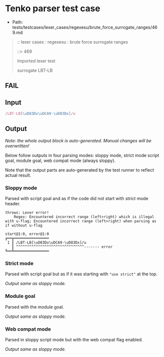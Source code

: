# Tenko parser test case

- Path: tests/testcases/lexer_cases/regexesu/brute_force_surrogate_ranges/469.md

> :: lexer cases : regexesu : brute force surrogate ranges
>
> ::> 469
>
> Imported lexer test
>
> surrogate LBT-LB

## FAIL

## Input

`````js
/LBT-LB[\uD83Dx\uDCA9-\uD83Dx]/u
`````

## Output

_Note: the whole output block is auto-generated. Manual changes will be overwritten!_

Below follow outputs in four parsing modes: sloppy mode, strict mode script goal, module goal, web compat mode (always sloppy).

Note that the output parts are auto-generated by the test runner to reflect actual result.

### Sloppy mode

Parsed with script goal and as if the code did not start with strict mode header.

`````
throws: Lexer error!
    Regex: Encountered incorrect range (left>right) which is illegal with u-flag; Encountered incorrect range (left>right) when parsing as if without u-flag

start@1:0, error@1:0
╔══╦════════════════
 1 ║ /LBT-LB[\uD83Dx\uDCA9-\uD83Dx]/u
   ║ ^^^^^^^^^^^^^^^^^^^^^^^^^^^^^^^------- error
╚══╩════════════════

`````

### Strict mode

Parsed with script goal but as if it was starting with `"use strict"` at the top.

_Output same as sloppy mode._

### Module goal

Parsed with the module goal.

_Output same as sloppy mode._

### Web compat mode

Parsed in sloppy script mode but with the web compat flag enabled.

_Output same as sloppy mode._
